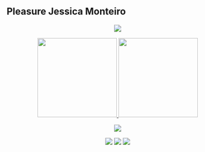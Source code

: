  ## Pleasure Jessica Monteiro
 <p align="center">  <img src="https://raw.githubusercontent.com/andreasbm/readme/master/assets/lines/rainbow.png" />
 
 <div align="center">
  <a href="https://github.com/Jezzmont">
  <img height="180em" src="https://github-readme-stats.vercel.app/api?username=Jezzmont&show_icons=true&theme=dark&include_all_commits=true&count_private=true"/>
  <img height="180em" src="https://github-readme-stats.vercel.app/api/top-langs/?username=Jezzmont&layout=compact&langs_count=20&theme=dark"/>
</div> 
 <p align="center">  <img src="https://raw.githubusercontent.com/andreasbm/readme/master/assets/lines/rainbow.png" />

<div align="center"> 
  <a href = "mailto:Joanadarknes2233@gmail.com"><img src="https://img.shields.io/badge/-Gmail-%23333?style=for-the-badge&logo=gmail&logoColor=white" target="_blank"></a>
  <a href="https://www.linkedin.com//in/jessica-monteiro-29a8541b0/" target="_blank">
  <a href="https://www.linkedin.com/in/jessica-monteiro-29a8541b0/" target="_blank"><img src="https://img.shields.io/badge/-LinkedIn-%230077B5?style=for-the-badge&logo=linkedin&logoColor=white" target="_blank"></a> 
    <img alingn="center" src="https://profile-counter.glitch.me/Jezzmont/count.svg" />
</p>
           
  
</p>

